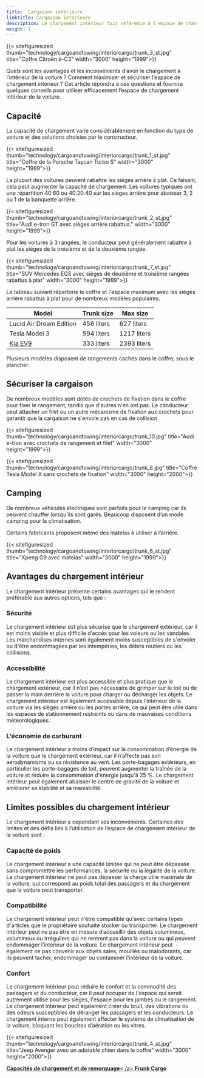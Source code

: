 ```yaml
---
title:  Cargaison intérieure
linktitle: Cargaison intérieure
description: Le chargement intérieur fait référence à l'espace de chargement entouré et protégé par la carrosserie et les vitres de la voiture. Le chargement interne peut varier en fonction du modèle et de la configuration de la voiture.
weight: 1
---
```

<!-- markdownlint-disable MD033 -->

{{< sitefiguresized thumb="technology/cargoandtowing/interiorcargo/trunk_3_st.jpg" title="Coffre Citroën ë-C3" width="3000" height="1999">}}

Quels sont les avantages et les inconvénients d’avoir le chargement à l’intérieur de la voiture ? Comment maximiser et sécuriser l’espace de chargement intérieur ? Cet article répondra à ces questions et fournira quelques conseils pour utiliser efficacement l’espace de chargement intérieur de la voiture.

## Capacité

La capacité de chargement varie considérablement en fonction du type de voiture et des solutions choisies par le constructeur.

{{< sitefiguresized thumb="technology/cargoandtowing/interiorcargo/trunk_1_st.jpg" title="Coffre de la Porsche Taycan Turbo S" width="3000" height="1999">}}

La plupart des voitures peuvent rabattre les sièges arrière à plat. Ce faisant, cela peut augmenter la capacité de chargement. Les voitures typiques ont une répartition 40:60 ou 40:20:40 sur les sièges arrière pour abaisser 3, 2 ou 1 de la banquette arrière.

{{< sitefiguresized thumb="technology/cargoandtowing/interiorcargo/trunk_2_st.jpg" title="Audi e-tron GT avec sièges arrière rabattus." width="3000" height="1999">}}

Pour les voitures à 3 rangées, le conducteur peut généralement rabattre à plat les sièges de la troisième et de la deuxième rangée.

{{< sitefiguresized thumb="technology/cargoandtowing/interiorcargo/trunk_7_st.jpg" title="SUV Mercedes EQS avec sièges de deuxième et troisième rangées rabattus à plat" width="3000" height="1999">}}

Le tableau suivant répertorie le coffre et l'espace maximum avec les sièges arrière rabattus à plat pour de nombreux modèles populaires.

<table class="table table-striped">
<thead>
    <tr>
        <th>Model</th>
        <th>Trunk size</th>
        <th>Max size</th>
    </tr>
</thead>
<tbody>
    <tr>
        <td>Lucid Air Dream Edition</td>
        <td>456 liters</td>
        <td>627 liters</td>
    </tr>
    <tr>
        <td>Tesla Model 3</td>
        <td>594 liters</td>
        <td>1217 liters</td>
    </tr>
    <tr>
        <td><a href="../../../models/kia/ev9/">Kia EV9</a></td>
        <td>333 liters</td>
        <td>2393 liters</td>
    </tr>
</tbody>
</table>
Plusieurs modèles disposent de rangements cachés dans le coffre, sous le plancher.

## Sécuriser la cargaison

De nombreux modèles sont dotés de crochets de fixation dans le coffre pour fixer le rangement, tandis que d'autres n'en ont pas. Le conducteur peut attacher un filet ou un autre mécanisme de fixation aux crochets pour garantir que la cargaison ne s'envole pas en cas de collision.

{{< sitefiguresized thumb="technology/cargoandtowing/interiorcargo/trunk_10.jpg" title="Audi e-tron avec crochets de rangement et filet" width="3000" height="1999">}}

{{< sitefiguresized thumb="technology/cargoandtowing/interiorcargo/trunk_8.jpg" title="Coffre Tesla Model X sans crochets de fixation" width="3000" height="2000">}}


## Camping

De nombreux véhicules électriques sont parfaits pour le camping car ils peuvent chauffer lorsqu’ils sont garés. Beaucoup disposent d’un mode camping pour la climatisation.

Certains fabricants proposent même des matelas à utiliser à l’arrière.

{{< sitefiguresized thumb="technology/cargoandtowing/interiorcargo/trunk_6_st.jpg" title="Xpeng G9 avec matelas" width="3000" height="1999">}}

## Avantages du chargement intérieur

Le chargement intérieur présente certains avantages qui le rendent préférable aux autres options, tels que :

### Sécurité

Le chargement intérieur est plus sécurisé que le chargement extérieur, car il est moins visible et plus difficile d’accès pour les voleurs ou les vandales. Les marchandises internes sont également moins susceptibles de s'envoler ou d'être endommagées par les intempéries, les débris routiers ou les collisions.

### Accessibilité

Le chargement intérieur est plus accessible et plus pratique que le chargement extérieur, car il n’est pas nécessaire de grimper sur le toit ou de passer la main derrière la voiture pour charger ou décharger les objets. Le chargement intérieur est également accessible depuis l’intérieur de la voiture via les sièges arrière ou les portes arrière, ce qui peut être utile dans les espaces de stationnement restreints ou dans de mauvaises conditions météorologiques.

### L'économie de carburant

Le chargement intérieur a moins d’impact sur la consommation d’énergie de la voiture que le chargement extérieur, car il n’affecte pas son aérodynamisme ou sa résistance au vent. Les porte-bagages extérieurs, en particulier les porte-bagages de toit, peuvent augmenter la traînée de la voiture et réduire la consommation d'énergie jusqu'à 25 %. Le chargement intérieur peut également abaisser le centre de gravité de la voiture et améliorer sa stabilité et sa maniabilité.

## Limites possibles du chargement intérieur

Le chargement intérieur a cependant ses inconvénients. Certaines des limites et des défis liés à l’utilisation de l’espace de chargement intérieur de la voiture sont :

### Capacité de poids

Le chargement intérieur a une capacité limitée qui ne peut être dépassée sans compromettre les performances, la sécurité ou la légalité de la voiture. Le chargement intérieur ne peut pas dépasser la charge utile maximale de la voiture, qui correspond au poids total des passagers et du chargement que la voiture peut transporter.

### Compatibilité

Le chargement intérieur peut n'être compatible qu'avec certains types d'articles que le propriétaire souhaite stocker ou transporter. Le chargement intérieur peut ne pas être en mesure d’accueillir des objets volumineux, volumineux ou irréguliers qui ne rentrent pas dans la voiture ou qui peuvent endommager l’intérieur de la voiture. Le chargement intérieur peut également ne pas convenir aux objets sales, mouillés ou malodorants, car ils peuvent tacher, endommager ou contaminer l’intérieur de la voiture.

### Confort

Le chargement intérieur peut réduire le confort et la commodité des passagers et du conducteur, car il peut occuper de l'espace qui serait autrement utilisé pour les sièges, l'espace pour les jambes ou le rangement. Le chargement intérieur peut également créer du bruit, des vibrations ou des odeurs susceptibles de déranger les passagers et les conducteurs. Le chargement interne peut également affecter le système de climatisation de la voiture, bloquant les bouches d’aération ou les vitres.

{{< sitefiguresized thumb="technology/cargoandtowing/interiorcargo/trunk_4_st.jpg" title="Jeep Avenger avec un adorable chien dans le coffre" width="3000" height="2000">}}

<div class="mt-3 mb-3">
     <a href="../" class="text-decoration-none text-black"><strong><i class="bi-arrow-left"></i> Capacités de chargement et de remorquage</strong>< /a>
     <a href="../frunkcargo/" class="text-decoration-none text-black float-end"><strong>Frunk Cargo <i class="bi-arrow-right"></i></strong></a>
</div>